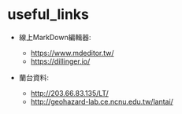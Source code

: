 # useful_links

+ 線上MarkDown編輯器:
  + https://www.mdeditor.tw/
  + https://dillinger.io/

+ 蘭台資料:
  + http://203.66.83.135/LT/
  + http://geohazard-lab.ce.ncnu.edu.tw/lantai/
